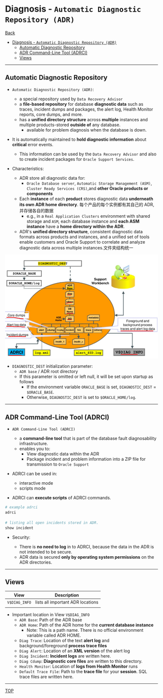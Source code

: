 # Diagnosis - `Automatic Diagnostic Repository (ADR)`

[Back](../../index.md)

- [Diagnosis - `Automatic Diagnostic Repository (ADR)`](#diagnosis---automatic-diagnostic-repository-adr)
  - [Automatic Diagnostic Repository](#automatic-diagnostic-repository)
  - [ADR Command-Line Tool (ADRCI)](#adr-command-line-tool-adrci)
  - [Views](#views)

---

## Automatic Diagnostic Repository

- `Automatic Diagnostic Repository (ADR)`:

  - a special repository used by `Data Recovery Advisor`
  - a **file-based repository** for database **diagnostic data** such as traces, incident dumps and
    packages, the alert log, Health Monitor reports, core dumps, and more.
  - has a **unified directory structure** across **multiple** instances and multiple products-stored **outside of** any database.
    - available for problem diagnosis when the database is down.

- It is automatically maintained to **hold diagnostic information** about **critical** error events.

  - This information can be used by the `Data Recovery Advisor` and also to create incident packages for `Oracle Support Services`.

- Characteristics:

  - ADR store all diagnostic data for:
    - `Oracle Database server`, `Automatic Storage Management (ASM)`, `Cluster Ready Services (CRS)`,and **other Oracle products or components**
  - Each **instance** of each **product** stores diagnostic data **underneath its own ADR home directory**. 每个产品的每个实例都有其自己的 ADR,并存储各自的数据
    - e.g., in a `Real Application Clusters` environment with shared storage and `ASM`, each database instance and **each ASM instance** have a **home directory within the ADR**.
  - ADR's **unified directory structure**, consistent diagnostic data formats across products and instances, and a unified set of tools enable customers and Oracle Support to correlate and analyze diagnostic data across multiple instances.文件夹结构统一

![adr](./pic/diagram_adr01.png)

- `DIAGNOSTIC_DEST` initialization parameter:
  - `ADR base` / ADR root directory
  - If this parameter is omitted or left null, it will be set upon startup as follows
    - If the environment variable `ORACLE_BASE` is set, `DIAGNOSTIC_DEST` = `$ORACLE_BASE`.
    - Otherwise, `DIAGNOSTIC_DEST` is set to `$ORACLE_HOME/log`.

---

## ADR Command-Line Tool (ADRCI)

- `ADR Command-Line Tool (ADRCI)`

  - a **command-line tool** that is part of the database fault diagnosability infrastructure.
  - enables you to:
    - View diagnostic data within the ADR
    - Package incident and problem information into a ZIP file for transmission to `Oracle Support`

- ADRCI can be used in:

  - interactive mode
  - scripts mode

- ADRCI can **execute scripts** of ADRCI commands.

```sh
# example adrci
adrci

# listing all open incidents stored in ADR.
show incident
```

- Security:

  - There is **no need to log** in to ADRCI, because the data in the ADR is not intended to be secure.
  - ADR data is secured **only by operating system permissions** on the ADR directories.

---

## Views

| View          | Description                       |
| ------------- | --------------------------------- |
| `V$DIAG_INFO` | lists all important ADR locations |
|               |                                   |

- Important location in View `V$DIAG_INFO`
  - `ADR Base`: Path of the ADR base
  - `ADR Home`: Path of the ADR home for the **current database instance**
    - Note: This is a path name. There is no official environment variable called ADR HOME.
  - `Diag Trace`: Location of the text **alert log** and background/foreground **process trace files**
  - `Diag Alert`: Location of an **XML version** of the alert log
  - `Diag Incident`: **Incident logs** are written here.
  - `Diag Cdump`: **Diagnostic core files** are written to this directory.
  - `Health Monitor`: Location of **logs from Health Monitor** runs
  - `Default Trace File`: Path to the **trace file** for your **session**. SQL trace files are written here.

---

[TOP](#diagnosis---automatic-diagnostic-repository-adr)
